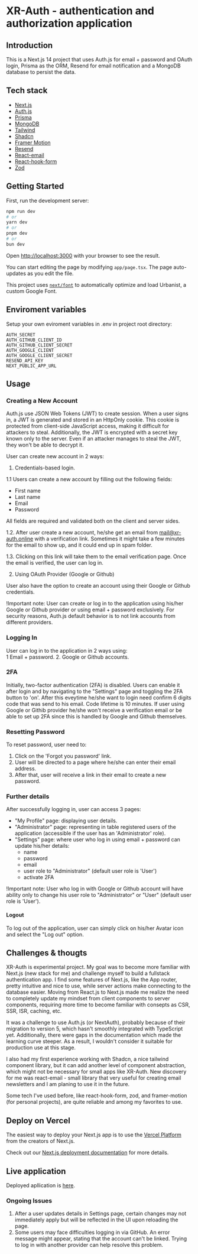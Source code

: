 # XR-Auth - authentication and authorization application

## Introduction

This is a Next.js 14 project that uses Auth.js for email + password and OAuth login, Prisma as the ORM, Resend for email notification and a MongoDB database to persist the data.


## Tech stack

- [Next.js](https://nextjs.org/docs)
- [Auth.js](https://authjs.dev/getting-started/introduction)
- [Prisma](https://www.prisma.io/docs)
- [MongoDB](https://www.mongodb.com)
- [Tailwind](https://tailwindcss.com/docs/installation)
- [Shadcn](https://ui.shadcn.com/docs)
- [Framer Motion](https://www.framer.com/motion)
- [Resend](https://resend.com/docs/introduction)
- [React-email](https://react.email/docs/introduction)
- [React-hook-form](https://react-hook-form.com)
- [Zod](https://zod.dev)


## Getting Started

First, run the development server:

```bash
npm run dev
# or
yarn dev
# or
pnpm dev
# or
bun dev
```

Open [http://localhost:3000](http://localhost:3000) with your browser to see the result.

You can start editing the page by modifying `app/page.tsx`. The page auto-updates as you edit the file.

This project uses [`next/font`](https://nextjs.org/docs/basic-features/font-optimization) to automatically optimize and load Urbanist, a custom Google Font.

## Enviroment variables

Setup your own eviroment variables in .env in project root directory:

```DATABASE_URL
AUTH_SECRET
AUTH_GITHUB_CLIENT_ID 
AUTH_GITHUB_CLIENT_SECRET
AUTH_GOOGLE_CLIENT
AUTH_GOOGLE_CLIENT_SECRET
RESEND_API_KEY
NEXT_PUBLIC_APP_URL
```

## Usage

### Creating a New Account

Auth.js use JSON Web Tokens (JWT) to create session. When a user signs in, a JWT is generated and stored in an HttpOnly cookie. This cookie is protected from client-side JavaScript access, making it difficult for attackers to steal. Additionally, the JWT is encrypted with a secret key known only to the server. Even if an attacker manages to steal the JWT, they won't be able to decrypt it.


User can create new account in 2 ways:</br>

1. Credentials-based login.</br>
   
1.1 Users can create a new account by filling out the following fields:</br>
- First name
- Last name
- Email
- Password
  
All fields are required and validated both on the client and server sides.

1.2. After user create a new account, he/she get an email from mail@xr-auth.online with a verification link. Sometimes it might take a few minutes for the email to show up, and it could end up in spam folder.</br>

1.3. Clicking on this link will take them to the email verification page. Once the email is verified, the user can log in.

2. Using OAuth Provider (Google or Github)
   
User also have the option to create an account using their Google or Github credentials.

!Important note:
User can create or log in to the application using his/her Google or Github provider or using email + password exclusively. For security reasons, Auth.js default behavior is to not link accounts from different providers.

### Logging In
User can log in to the application in 2 ways using:</br>
1  Email + password.
2. Google or Github accounts.

### 2FA
Initially, two-factor authentication (2FA) is disabled. Users can enable it after login and by navigating to the "Settings" page and toggling the 2FA button to 'on'. After this eveytime he/she want to login need confirm 6 digits code that was send to his email. Code lifetime is 10 minutes.
If user using Google or Githib provider he/she won't receive a verification email or be able to set up 2FA since this is handled by Google and Github themselves.

### Resetting Password
To reset password, user need to:
1. Click on the 'Forgot you password' link.
2. User will be directed to a page where he/she can enter their email address. 
3. After that, user will receive a link in their email to create a new password.

### Further details
After successfully logging in, user can access 3 pages:
- "My Profile" page: displaying user details.
- "Administrator" page: representing in table registered users of the application (accessible if the user has an 'Administrator' role).
- "Settings" page: where user who log in using email + password can update his/her details:
  - name
  - password
  - email
  - user role to "Administrator" (default user role is 'User')
  - activate 2FA
    
 !Important note: User who log in with Google or Github account will have ability only to change his user role to "Administrator" or "User" (default user role is 'User').

#### Logout
To log out of the application, user can simply click on his/her Avatar icon and select the "Log out" option.

## Challenges & thougts

XR-Auth is experimental project. My goal was to become more familiar with Next.js (new stack for me) and challenge myself to build a fullstack authentication app. I find some features of Next.js, like the App router, pretty intuitive and nice to use, while server actions make connecting to the database easier. Moving from React.js to Next.js made me realize the need to completely update my mindset from client components to server components, requiring more time to become familiar with consepts as CSR, SSR, ISR, caching, etc. 

It was a challenge to use Auth.js (or NextAuth), probably because of their migration to version 5, which hasn't smoothly integrated with TypeScript yet. Additionally, there were gaps in the documentation which made the learning curve steeper. As a result, I wouldn't consider it suitable for production use at this stage.

I also had my first experience working with Shadcn, a nice tailwind component library, but it can add another level of component abstraction, which might not be necessary for small apps like XR-Auth. New discovery for me was react-email - small library that very useful for creating email newsletters and I am planing to use it in the future.

Some tech I've used before, like react-hook-form, zod, and framer-motion (for personal projects), are quite reliable and among my favorites to use.

## Deploy on Vercel

The easiest way to deploy your Next.js app is to use the [Vercel Platform](https://vercel.com/new?utm_medium=default-template&filter=next.js&utm_source=create-next-app&utm_campaign=create-next-app-readme) from the creators of Next.js.

Check out our [Next.js deployment documentation](https://nextjs.org/docs/deployment) for more details.

## Live application

Deployed apllication is [here](https://xr-auth.vercel.app).

### Ongoing Issues

1. After a user updates details in Settings page, certain changes may not immediately apply but will be reflected in the UI upon reloading the page.
2. Some users may face difficulties logging in via GitHub. An error message might appear, stating that the account can't be linked. Trying to log in with another provider can help resolve this problem.
